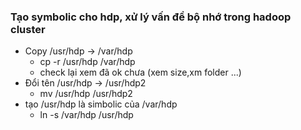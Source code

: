 ### Tạo symbolic cho hdp, xử lý vấn đề bộ nhớ trong hadoop cluster

- Copy /usr/hdp -> /var/hdp
  - cp -r /usr/hdp /var/hdp
  - check lại xem đã ok chưa (xem size,xm folder ...)
- Đổi tên /usr/hdp -> /usr/hdp2
  - mv /usr/hdp /usr/hdp2
- tạo /usr/hdp là simbolic của /var/hdp
  - ln -s /var/hdp /usr/hdp    